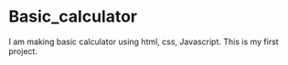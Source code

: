 # Basic_calculator
I am making basic calculator using html, css, Javascript. This is my first project.
